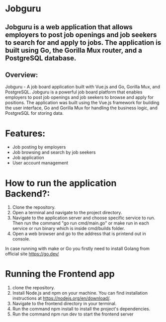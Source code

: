 # Jobguru

## Jobguru is a web application that allows employers to post job openings and job seekers to search for and apply to jobs. The application is built using Go, the Gorilla Mux router, and a PostgreSQL database.

## Overview:

Jobguru - A job board application built with Vue.js and Go, Gorilla Mux, and PostgreSQL.
Jobguru is a powerful job board platform that enables employers to post job openings and job seekers to browse and apply for positions. The application was built using the Vue.js framework for building the user interface, Go and Gorilla Mux for handling the business logic, and PostgreSQL for storing data.


# Features: 
- Job posting by employers
- Job browsing and search by job seekers
- Job application
- User account management

# How to run the application Backend?:
1. Clone the repository. 
2. Open a terminal and navigate to the project directory. 
3. Navigate to the application server and choose specific service to run. Then run the command \"go run cmd/main.go\" or make run in each service or run binary which is inside cmd/builds folder.
4. Open a web browser and go to the address that is printend out in console.

In case running with make or Go you firstly need to install Golang from official site https://go.dev/

# Running the Frontend app
1. clone the repository.
2. Install Node.js and npm on your machine. You can find installation instructions at https://nodejs.org/en/download/.
3. Navigate to the frontend directory in your terminal.
4. Run the command npm install to install the project's dependencies.
5. Run the command npm run dev to start the frontend server
